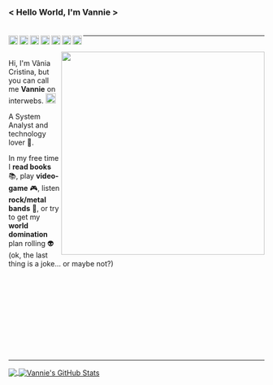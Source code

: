 ### < Hello World, I'm Vannie > </br></br>


<a target="_blank" href="https://www.linkedin.com/in/vancrist/">
  <img align="left" alt="LinkedIN" width="18px" src="https://cdn.jsdelivr.net/npm/simple-icons@v3/icons/linkedin.svg" />
</a>
<a target="_blank" href="http://lattes.cnpq.br/4590210213366244">
  <img align="left" alt="Lattes" width="18px" src="http://www.bio.ufpr.br/portal/anatomia/wp-content/uploads/sites/30/2018/10/icone-lattes-150x150.png" />
</a>
<a target="_blank" href="https://www.behance.net/vanniexp">
  <img align="left" alt="Behance" width="18px" src="https://image.flaticon.com/icons/svg/48/48975.svg" />
</a>
<a target="_blank" href="https://www.instagram.com/vanniexp">
  <img align="left" alt="Instagram" width="18px" src="https://cdn.jsdelivr.net/npm/simple-icons@v3/icons/instagram.svg" />
</a>
<a target="_blank" href="https://fb.com/vanniexp">
  <img align="left" alt="Facebook" width="18px" src="https://cdn.jsdelivr.net/npm/simple-icons@v3/icons/facebook.svg" />
</a>
<a href="https://open.spotify.com/user/12160808019" target="_blank">
  <img align="left" alt="Spotify" width="18px" src="https://image.flaticon.com/icons/svg/49/49097.svg" />
</a>
<a target="_blank" href="mailto:vaniacristina.s@live.com">
  <img align="left" alt="E-mail" width="18px" src="https://image.flaticon.com/icons/png/512/8/8807.png" />
</a>

---- 
</br>
<img align="right" width="400px" src="https://64.media.tumblr.com/dab8ecbf6e2440331f3de540595f2578/7b5985bab383cca1-c6/s540x810/45eb2a4efefe2bbc99bec3015244d284ce94a873.png" />

Hi, I'm Vânia Cristina, but you can call me **Vannie** on interwebs. <img src="https://i.giphy.com/media/xT0GqFhdxLWiksreEM/giphy.webp" width="20px">

A System Analyst and technology lover 💞. 

In my free time I **read books** 📚, play **video-game** 🎮, listen **rock/metal bands** 🤘, or try to get my **world domination** plan rolling 👽 (ok, the last thing is a joke... or maybe not?)

</br>
</br>
</br>
</br>
</br>
</br>
</br>
</br>
</br>

----

<a href="https://github.com/Vanniexp/Vanniexp">
  <img align="center" src="https://github-readme-stats.vercel.app/api/top-langs/?username=vanniexp&show_icons=true,html&title_color=efbdf8&text_color=c9cacc&icon_color=912fad&bg_color=1d1f21" />
</a>

<a href="https://github.com/vanniexp/vanniexp">
  <img align="center" src="https://github-readme-stats.vercel.app/api?username=vanniexp&show_icons=true&line_height=27&count_private=true&title_color=efbdf8&text_color=c9cacc&icon_color=912fad&bg_color=1d1f21" alt="Vannie's GitHub Stats" />
</a>

